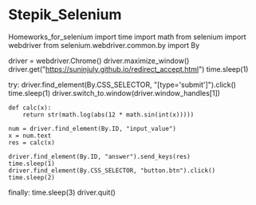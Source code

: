 # Stepik_Selenium
Homeworks_for_selenium
import time
import math
from selenium import webdriver
from selenium.webdriver.common.by import By

driver = webdriver.Chrome()
driver.maximize_window()
driver.get("https://suninjuly.github.io/redirect_accept.html")
time.sleep(1)

try:
    driver.find_element(By.CSS_SELECTOR, "[type='submit']").click()
    time.sleep(1)
    driver.switch_to.window(driver.window_handles[1])

    def calc(x):
        return str(math.log(abs(12 * math.sin(int(x)))))

    num = driver.find_element(By.ID, "input_value")
    x = num.text
    res = calc(x)

    driver.find_element(By.ID, "answer").send_keys(res)
    time.sleep(1)
    driver.find_element(By.CSS_SELECTOR, "button.btn").click()
    time.sleep(2)
finally:
    time.sleep(3)
    driver.quit()
